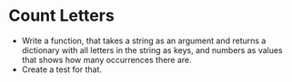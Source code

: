 # Count Letters
 - Write a function, that takes a string as an argument and returns a dictionary with all letters in the string as keys, and numbers as values that shows how many occurrences there are.
 - Create a test for that.